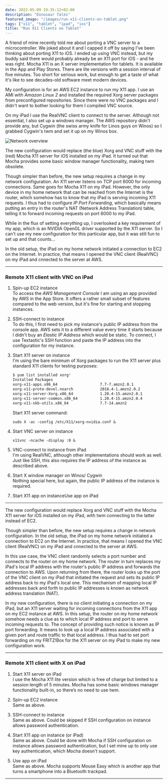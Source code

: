 ```yaml
---
date: 2022-05-09 19:35:12+02:00
description: "Dinosaur Tales"
featured_image: "/images/run-x11-clients-on-tablet.png"
tags: ["x11", "tablet", "ipad", "ios"]
title: "Run X11 Clients on Tablet"
---
```


A friend of mine recently told me about porting a VNC server to a microcontroller. We joked about it and I capped it off by saying I've been thinking about porting X11 to iOS. I ended up using VNC instead, but my buddy said there would probably already be an X11 port for iOS - and he was right. Mocha X11 is an X server implementation for tablets. It is available in the App and Play Stores. There are lite versions with a session interval of five minutes. Too short for serious work, but enough to get a taste of what it's like to see decades-old software meet modern devices.

My configuration is for an AWS EC2 instance to run my X11 app. I use an AMI with _Amazon Linux 2_ and installed the required Xorg server packages from preconfigured repositories. Since there were no VNC packages and I didn't want to bother looking for them I compiled VNC source.

On my iPad I use the RealVNC client to connect to the server. Although not essential, I also set up a windows manager. The AWS repository didn't provide any, but Cygwin (the swiss army knife for Linos guys on Winos) so I grabbed Cygwin's twm and set it up on my Winos box.

![Network overview](/images/network-overview-2nd-draft.png)

The new configuration would replace (the blue) Xorg and VNC stuff with the (red) Mocha X11 server for iOS installed on my iPad. It turned out that Mocha provides some basic window manager functionality, making twm obsolete.

Though simpler than before, the new setup requires a change in my network configuration. An X11 server listens on TCP port 6000 for incoming connections. Same goes for Mocha X11 on my iPad. However, the only device in my home network that can be reached from the Internet is the router, which somehow has to know that my iPad is serving incoming X11 requests. I thus had to configure _IP Port Forwarding_, which basically means putting an entry in the router's NAT (Network Address Translation) table, telling it to forward incoming requests on port 6000 to my iPad.

While in the flux of setting everything up, I overlooked a key requirement of my app, which is an NVIDIA OpenGL driver supported by the X11 server. So I can't use my new configuration for this particular app, but it was still fun to set up and that counts...




In the old setup, the iPad on my home network initiated a connection to EC2 on the Internet. In practice, that means I opened the VNC client (RealVNC) on my iPad and cnnected to the server at AWS.

___
### Remote X11 client with VNC on iPad

1. Spin-up EC2 instance  
  To access the _AWS Management Console_ I am using an app provided by AWS in the App Store. It offers a rather small subset of features compared to the web version, but it's fine for starting and stopping instances. 

2. SSH-connect to instance  
  To do this, I first need to pick my instance's public IP address from the console app. AWS sets it to a different value every time it starts because I didn't buy an _Elastic IP Address_ which would be static. To connect, I use Textastic's SSH function and paste the IP address into the configuration for my instance.

3. Start X11 server on instance  
  I'm using the bare minimum of Xorg packages to run the X11 server plus standard X11 clients for testing purposes:
    ```bash
    $ yum list installed xorg*
    Installed Packages
    xorg-x11-apps.x86_64                   7.7-7.amzn2.0.1               @amzn2-core
    xorg-x11-proto-devel.noarch            2018.4-1.amzn2.0.2            @amzn2-core
    xorg-x11-server-Xorg.x86_64            1.20.4-15.amzn2.0.1           @amzn2-core
    xorg-x11-server-common.x86_64          1.20.4-15.amzn2.0.4           @amzn2-core
    xorg-x11-xkb-utils.x86_64              7.7-14.amzn2                  @amzn2-core
    ```
    Start X11 server command:
    ```
    sudo X -ac -config /etc/X11/xorg-nvidia.conf &
    ```

4. Start VNC server on instance  
    ```
    x11vnc -ncache -display :0 &
    ```

5. VNC-connect to instance from iPad  
  I'm using RealVNC, although other implementations should work as well. Just like SSH, this also requires the IP address of the instance as described above. 

6. Start X window manager on Winos/ Cygwin  
  Nothing special here, but again, the public IP address of the instance is required.

7. Start X11 app on instanceUse app on iPad  
___

The new configuration would replace Xorg and VNC stuff with the Mocha X11 server for iOS installed on my iPad, with twm connecting to the latter instead of EC2.

Though simpler than before, the new setup requires a change in network configuration. In the old setup, the iPad on my home network initiated a connection to EC2 on the Internet. In practice, that means I opened the VNC client (RealVNC) on my iPad and cnnected to the server at AWS.


In this use case, the VNC client randomly selects a port number and connects to the router on my home network. The router in turn replaces my iPad's local IP address with the router's public IP address and forwards the connection to AWS. Upon returning from there, the router looks up the port of the VNC client on my iPad that initiated the request and sets its public IP address back to my iPad's local one. This mechanism of mapping local IP addresses back and forth to public IP addresses is known as network address translation (NAT).

In my new configuration, there is no client initiating a connection on my iPad, but an X11 server waiting for incoming connections from the X11 app on my EC2 instance at AWS. In this setup, the router on my home network somehow needs a clue as to which local IP address and port to serve incoming requests to. The concept of providing such notice is known as IP port forwarding. It means to look up a local IP address associated with a given port and route traffic to that local address. I thus had to set port forwarding on my FRITZ!Box for the X11 server on my iPad to make my new configuration work.

___
### Remote X11 client with X on iPad

1. Start X11 server on iPad  
  I use the Mocha X11 lite version which is free of charge but limited to a session length of 5 minutes. Mocha has some basic windows manager functionality built-in, so there’s no need to use twm.

2. Spin-up EC2 instance  
  Same as above.

3. SSH-connect to instance  
  Same as above. Could be skipped if SSH configuration on instance allows password authentication. 

4. Start X11 app on instance (or iPad)  
  Same as above. Could be done with Mocha if SSH configuration on instance allows password authentication, but I set mine up to only use key authentication, which Mocha doesn't support.

5. Use app on iPad  
  Same as above. Mocha supports Mouse Easy which is another app that turns a smartphone into a Bluetooth trackpad.
___


